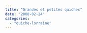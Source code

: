 ```yaml
---
title: "Grandes et petites quiches"
date: "2008-02-24"
categories: 
  - "quiche-lorraine"
---
```



